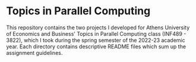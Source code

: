 # Topics in Parallel Computing

This repository contains the two projects I developed for Athens University of Economics and Business' Topics in Parallel Computing class (INF489 - 3822), which I took during the spring semester of the 2022-23 academic year. Each directory contains descriptive README files which sum up the assignment guidelines.

